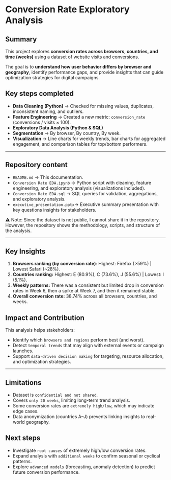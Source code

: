 # Conversion Rate Exploratory Analysis

## Summary
This project explores **conversion rates across browsers, countries, and time (weeks)** using a dataset of website visits and conversions.

The goal is to **understand how user behavior differs by browser and geography**, identify performance gaps, and provide insights that can guide optimization strategies for digital campaigns.


## Key steps completed
- **Data Cleaning (Python)** → Checked for missing values, duplicates, inconsistent naming, and outliers.
- **Feature Engineering** → Created a new metric: ``conversion_rate`` (conversions / visits × 100).
- **Exploratory Data Analysis (Python & SQL)** 
- **Segmentation** → By browser, By country, By week.
- **Visualization** → Line charts for weekly trends, bar charts for aggregated engagement, and comparison tables for top/bottom performers.

---

## Repository content
- `README.md` → This documentation.  
- `Conversion Rate EDA.ipynb` → Python script with cleaning, feature engineering, and exploratory analysis (visualizations included).
- `Conversion Rate EDA.sql` → SQL queries for validation, aggregations, and exploratory analysis. 
- ``executive_presentation.pptx``→ Executive summary presentation with key questions insights for stakeholders.

⚠️ Note: Since the dataset is not public, I cannot share it in the repository. However, the repository shows the methodology, scripts, and structure of the analysis.

---

## Key Insights

1. **Browsers ranking (by conversion rate)**: Highest: Firefox (>59%) | Lowest Safari (~28%).
2. **Countries ranking:** Highest: E (80.9%), C (73.6%), J (55.6%) | Lowest: I (5.1%).
3. **Weekly patterns:** There was a consistent but limited drop in conversion rates in Week 6, then a spike at Week 7, and then it remained stable.
4. **Overall conversion rate:** 38.74% across all browsers, countries, and weeks.

## Impact and Contribution
This analysis helps stakeholders:
- Identify which ``browsers and regions`` perform best (and worst).
- Detect ``temporal trends`` that may align with external events or campaign launches.
- Support ``data-driven decision making`` for targeting, resource allocation, and optimization strategies.

---

## Limitations
- Dataset is ``confidential and not shared``.
- Covers ``only 20 weeks``, limiting long-term trend analysis.
- Some conversion rates are ``extremely high/low``, which may indicate edge cases.
- Data anonymization (countries A–J) prevents linking insights to real-world geography.

## Next steps
- Investigate ``root causes`` of extremely high/low conversion rates.
- Expand analysis with ``additional weeks`` to confirm seasonal or cyclical patterns.
- Explore ``advanced models`` (forecasting, anomaly detection) to predict future conversion performance.

